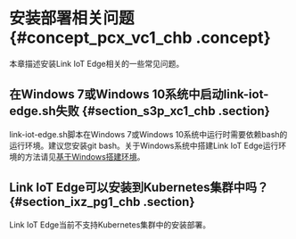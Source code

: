 # 安装部署相关问题 {#concept_pcx_vc1_chb .concept}

本章描述安装Link IoT Edge相关的一些常见问题。

## 在Windows 7或Windows 10系统中启动link-iot-edge.sh失败 {#section_s3p_xc1_chb .section}

link-iot-edge.sh脚本在Windows 7或Windows 10系统中运行时需要依赖bash的运行环境。建议您安装git bash。关于Windows系统中搭建Link IoT Edge运行环境的方法请见[基于Windows搭建环境](../../../../../cn.zh-CN/用户指南/环境搭建/专业版环境搭建/基于Windows搭建环境.md#)。

## Link IoT Edge可以安装到Kubernetes集群中吗？ {#section_ixz_pg1_chb .section}

Link IoT Edge当前不支持Kubernetes集群中的安装部署。

